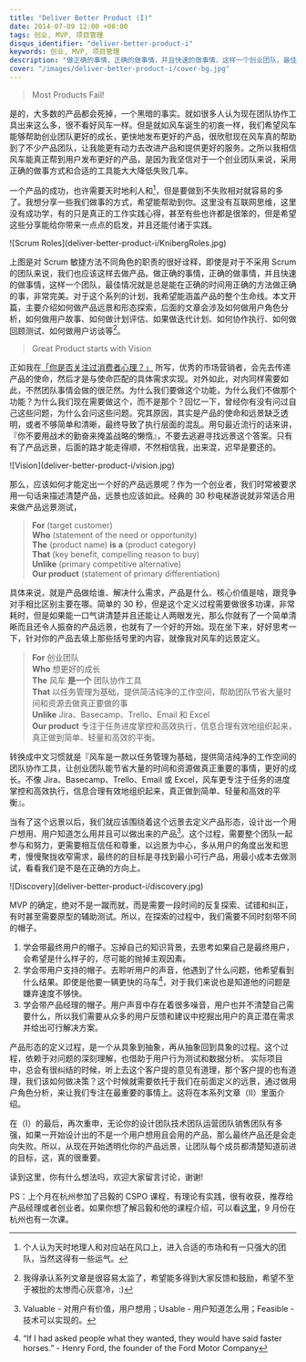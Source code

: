 ```yaml
---
title: "Deliver Better Product (I)"
date: 2014-07-09 12:00 +08:00
tags: 创业, MVP, 项目管理
disqus_identifier: "deliver-better-product-i"
keywords: 创业, MVP, 项目管理
description: "做正确的事情，正确的做事情，并且快速的做事情，这样一个创业团队，最佳情况就是总是能在正确的时间用正确的方法做正确的事，非常完美。本文主要介绍如何做产品远景和 MVP 形态探索，后面的系列文章目前计划会涉及如何做用户角色分析，如何做用户故事、如何做计划评估、如果做迭代计划、如何协作执行、如何做回顾测试、如何做用户访谈等。"
cover: "/images/deliver-better-product-i/cover-bg.jpg"
---
```


<blockquote>
<p>Most Products Fail!</p>
</blockquote>

是的，大多数的产品都会死掉，一个黑暗的事实。就如很多人认为现在团队协作工具出来这么多，很不看好风车一样。但是就如风车诞生的初衷一样，我们希望风车能够帮助创业团队更好的成长，更快地发布更好的产品，很欣慰现在风车真的帮助到了不少产品团队，让我能更有动力去改进产品和提供更好的服务。之所以我相信风车能真正帮到用户发布更好的产品，是因为我坚信对于一个创业团队来说，采用正确的做事方式和合适的工具能大大降低失败几率。

一个产品的成功，也许需要天时地利人和[^1]，但是要做到不失败相对就容易的多了。我想分享一些我们做事的方式，希望能帮助到你。这里没有互联网思维，这里没有成功学，有的只是真正的工作实践心得，甚至有些也许都是很笨的，但是希望这些分享能给你带来一点点的启发，并且还能付诸于实践。

<aside class=“aside”>
  ![Scrum Roles](deliver-better-product-i/KnibergRoles.jpg)
</aside>

上图是对 Scrum 敏捷方法不同角色的职责的很好诠释，即使是对于不采用 Scrum 的团队来说，我们也应该这样去做产品。做正确的事情，正确的做事情，并且快速的做事情，这样一个团队，最佳情况就是总是能在正确的时间用正确的方法做正确的事，非常完美。对于这个系列的计划，我希望能涵盖产品的整个生命线。本文开篇，主要介绍如何做产品远景和形态探索，后面的文章会涉及如何做用户角色分析，如何做用户故事、如何做计划评估、如果做迭代计划、如何协作执行、如何做回顾测试、如何做用户访谈等[^2]。

<blockquote>
<p>Great Product starts with Vision</p>
</blockquote>

正如我在[「你是否关注过消费者心理？」](http://yedingding.com/2014/06/17/know-your-consumers.html) 所写，优秀的市场营销者，会先去传递产品的使命，然后才是与使命匹配的具体需求实现。对外如此，对内同样需要如此，不然团队事情会做的很茫然。为什么我们要做这个功能，为什么我们不做那个功能？为什么我们现在需要做这个，而不是那个？回忆一下，曾经你有没有问过自己这些问题，为什么会问这些问题。究其原因，其实是产品的使命和远景缺乏透明，或者不够简单和清晰，最终导致了执行层面的混乱。用句最近流行的话来讲，『你不要用战术的勤奋来掩盖战略的懒惰』，不要去逃避寻找远景这个答案。只有有了产品远景，后面的路才能走得顺，不然相信我，出来混，迟早是要还的。

<aside class=“aside”>
  ![Vision](deliver-better-product-i/vision.jpg)
</aside>

那么，应该如何才能定出一个好的产品远景呢？作为一个创业者，我们时常被要求用一句话来描述清楚产品，远景也应该如此。经典的 30 秒电梯游说就非常适合用来做产品远景测试，

<blockquote>
<b>For</b> (target customer)<br/>
<b>Who</b> (statement of the need or opportunity)<br/>
<b>The</b> (product name) <b>is a</b> (product category)<br/>
<b>That</b> (key benefit, compelling reason to buy)<br/>
<b>Unlike</b> (primary competitive alternative)<br/>
<b>Our product</b> (statement of primary differentiation)<br/>
</blockquote>

具体来说，就是产品做给谁、解决什么需求，产品是什么、核心价值是啥，跟竞争对手相比区别主要在哪。简单的 30 秒，但是这个定义过程需要做很多功课，非常耗时，但是如果能一口气讲清楚并且还能让人两眼发光，那么你就有了一个简单清晰而且还令人振奋的产品远景，也就有了一个好的开始。现在坐下来，好好思考一下，针对你的产品去填上那些括号里的内容，就像我对风车的远景定义。

<blockquote>
  <b>For</b> 创业团队<br/>
  <b>Who</b> 想更好的成长<br/>
  <b>The</b> 风车 <b>是一个</b> 团队协作工具<br/>
  <b>That</b> 以任务管理为基础，提供简洁纯净的工作空间，帮助团队节省大量时间和资源去做真正要做的事<br/>
  <b>Unlike</b> Jira、Basecamp、Trello、Email 和 Excel<br/>
  <b>Our product</b> 专注于任务进度掌控和高效执行，信息合理有效地组织起来，真正做到简单、轻量和高效的平衡。<br/>
</blockquote>

转换成中文习惯就是『风车是一款以任务管理为基础，提供简洁纯净的工作空间的团队协作工具，让创业团队能节省大量的时间和资源做真正重要的事情，更好的成长。不像 Jira、Basecamp、Trello、Email 或 Excel，风车更专注于任务的进度掌控和高效执行，信息合理有效地组织起来，真正做到简单、轻量和高效的平衡』。

当有了这个远景以后，我们就应该围绕着这个远景去定义产品形态，设计出一个用户想用、用户知道怎么用并且可以做出来的产品[^3]。这个过程，需要整个团队一起参与和努力，更需要相互信任和尊重，以远景为中心，多从用户的角度出发和思考，慢慢聚拢收窄需求，最终的的目标是寻找到最小可行产品，用最小成本去做测试，看看我们是不是在正确的方向上。

<aside class=“aside”>
  ![Discovery](deliver-better-product-i/discovery.jpg)
</aside>

MVP 的确定，绝对不是一蹴而就，而是需要一段时间的反复探索、试错和纠正，有时甚至需要原型的辅助测试。所以，在探索的过程中，我们需要不同时刻带不同的帽子。

1. 学会带最终用户的帽子。忘掉自己的知识背景，去思考如果自己是最终用户，会希望是什么样子的，尽可能的抛掉主观因素。
2. 学会带用户支持的帽子。去聆听用户的声音，他遇到了什么问题，他希望看到什么结果。即使是他要一辆更快的马车[^4]，对于我们来说也是知道他的问题是嫌弃速度不够快。
3. 学会带产品经理的帽子。用户声音中存在着很多噪音，用户也并不清楚自己需要什么，所以我们需要从众多的用户反馈和建议中挖掘出用户的真正潜在需求并给出可行解决方案。

产品形态的定义过程，是一个从具象到抽象，再从抽象回到具象的过程。这个过程，依赖于对问题的深刻理解，也借助于用户行为测试和数据分析。 实际项目中，总会有很纠结的时候，听上去这个客户提的意见有道理，那个客户提的也有道理，我们该如何做决策？这个时候就需要依托于我们在前面定义的远景，通过做用户角色分析，来让我们专注在最重要的事情上。这将在本系列文章（II）里面介绍。

在（I）的最后，再次重申，无论你的设计团队技术团队运营团队销售团队有多强，如果一开始设计出的不是一个用户想用且会用的产品，那么最终产品还是会走向失败。所以，从现在开始透明化你的产品远景，让团队每个成员都清楚知道前进的目标，这，真的很重要。

读到这里，你有什么想法吗，欢迎大家留言讨论，谢谢!

PS：上个月在杭州参加了吕毅的 CSPO 课程，有理论有实践，很有收获，推荐给产品经理或者创业者。如果你想了解吕毅和他的课程介绍，可以看[这里](http://www.scrumalliance.org/community/profile/ylv)，9 月份在杭州也有一次课。

[^1]: 个人认为天时地理人和对应站在风口上，进入合适的市场和有一只强大的团队，当然这得有一些运气。

[^2]: 我得承认系列文章是很容易太监了，希望能多得到大家反馈和鼓励，希望不至于被批的太惨而心灰意冷，:)

[^3]: Valuable - 对用户有价值，用户想用；Usable - 用户知道怎么用；Feasible - 技术可以实现的。

[^4]: “If I had asked people what they wanted, they would have said faster horses.” - Henry Ford, the founder of the Ford Motor Company

